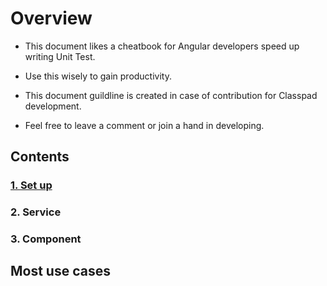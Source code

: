 # Overview
- This document likes a cheatbook for Angular developers speed up writing Unit Test.

- Use this wisely to gain productivity.

- This document guildline is created in case of contribution for Classpad development.

- Feel free to leave a comment or join a hand in developing.

## Contents
### [1. Set up](https://github.com/hoai97nam/angular_UT_document/blob/main/Setup.md)
### 2. Service
### 3. Component
## Most use cases

